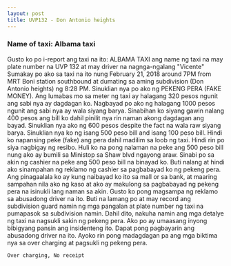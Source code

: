 ```yaml
---
layout: post
title: UVP132 - Don Antonio heights
---
```


### Name of taxi: Albama taxi


Gusto ko po i-report ang taxi na ito: ALBAMA TAXI ang name ng taxi na may plate number na UVP 132 at may driver na nagnga-ngalang "Vicente"
Sumakay po ako sa taxi na ito nung February 21, 2018 around 7PM from MRT Boni station southbound at dumating sa aming subdivision (Don Antonio heights) ng 8:28 PM. Sinuklian nya po ako ng PEKENG PERA (FAKE MONEY). 
Ang lumabas mo sa meter ng taxi ay halagang 320 pesos ngunit ang sabi nya ay dagdagan ko. Nagbayad po ako ng halagang 1000 pesos ngunit ang sabi nya ay wala siyang barya. Sinabihan ko siyang gawin nalang 400 pesos ang bill ko dahil pinilit nya rin naman akong dagdagan ang bayad. Sinuklian nya ako ng 600 pesos despite the fact na wala raw siyang barya. Sinuklian nya ko  ng isang 500 peso bill and isang 100 peso bill. Hindi ko napansing peke (fake) ang pera dahil madilim sa loob ng taxi. Hindi rin po siya nagbigay ng resibo.
Huli ko na pong nalaman na peke ang 500 peso bill nung ako ay bumili sa Ministop sa Shaw blvd ngayong araw. Sinabi po sa akin ng cashier na peke ang 500 peso bill na binayad ko. Buti nalang at hindi ako sinampahan ng reklamo ng cashier sa pagbabayad ko ng pekeng pera. Ang pinagaalala ko ay kung naibayad ko ito sa mall or sa bank, at maaring sampahan nila ako ng kaso at ako ay makulong sa pagbabayad ng pekeng pera na isinukli lang naman sa akin. 
Gusto ko pong magsampa ng reklamo sa abusadong driver na ito. Buti na lamang po at may record ang subdivision guard namin ng mga pangalan at plate number ng taxi na pumapasok sa subdivision namin. Dahil dito, nakuha namin ang mga detalye ng taxi na nagsukli sakin ng pekeng pera. 
Ako po ay umaasang inyong bibigyang pansin ang insidenteng ito. Dapat pong pagbayarin ang abusadong driver na ito. Ayoko rin pong madagdagan pa ang mga biktima nya sa over charging at pagsukli ng pekeng pera.


```Over charging, No receipt```
